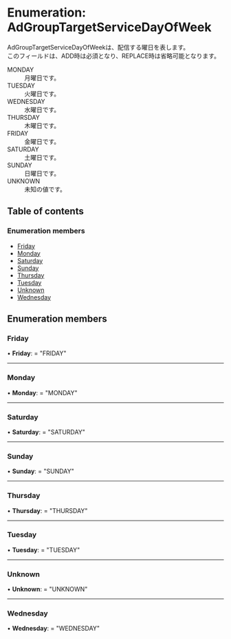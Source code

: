# Enumeration: AdGroupTargetServiceDayOfWeek


<div lang=\"ja\"> AdGroupTargetServiceDayOfWeekは、配信する曜日を表します。<br> このフィールドは、ADD時は必須となり、REPLACE時は省略可能となります。 </div>  <dl class=term>   <dt class=\"term__item\">MONDAY</dt>   <dd class=\"term__desc\"><span lang=\"ja\">月曜日です。</span></dd>   <dt class=\"term__item\">TUESDAY</dt>   <dd class=\"term__desc\"><span lang=\"ja\">火曜日です。</span></dd>   <dt class=\"term__item\">WEDNESDAY</dt>   <dd class=\"term__desc\"><span lang=\"ja\">水曜日です。</span></dd>   <dt class=\"term__item\">THURSDAY</dt>   <dd class=\"term__desc\"><span lang=\"ja\">木曜日です。</span></dd>   <dt class=\"term__item\">FRIDAY</dt>   <dd class=\"term__desc\"><span lang=\"ja\">金曜日です。</span></dd>   <dt class=\"term__item\">SATURDAY</dt>   <dd class=\"term__desc\"><span lang=\"ja\">土曜日です。</span></dd>   <dt class=\"term__item\">SUNDAY</dt>   <dd class=\"term__desc\"><span lang=\"ja\">日曜日です。</span></dd>   <dt class=\"term__item\">UNKNOWN</dt>   <dd class=\"term__desc\"><span lang=\"ja\">未知の値です。</span></dd> </dl>

## Table of contents

### Enumeration members

- [Friday](adgrouptargetservicedayofweek.md#friday)
- [Monday](adgrouptargetservicedayofweek.md#monday)
- [Saturday](adgrouptargetservicedayofweek.md#saturday)
- [Sunday](adgrouptargetservicedayofweek.md#sunday)
- [Thursday](adgrouptargetservicedayofweek.md#thursday)
- [Tuesday](adgrouptargetservicedayofweek.md#tuesday)
- [Unknown](adgrouptargetservicedayofweek.md#unknown)
- [Wednesday](adgrouptargetservicedayofweek.md#wednesday)

## Enumeration members

### Friday

• **Friday**: = "FRIDAY"

___

### Monday

• **Monday**: = "MONDAY"

___

### Saturday

• **Saturday**: = "SATURDAY"

___

### Sunday

• **Sunday**: = "SUNDAY"

___

### Thursday

• **Thursday**: = "THURSDAY"

___

### Tuesday

• **Tuesday**: = "TUESDAY"

___

### Unknown

• **Unknown**: = "UNKNOWN"

___

### Wednesday

• **Wednesday**: = "WEDNESDAY"
